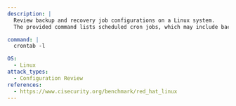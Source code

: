 ```yaml
---
description: |
  Review backup and recovery job configurations on a Linux system.
  The provided command lists scheduled cron jobs, which may include backup or recovery tasks, aiding in configuration review and security assessment.

command: |
  crontab -l

OS:
  - Linux
attack_types:
  - Configuration Review
references:
  - https://www.cisecurity.org/benchmark/red_hat_linux
---
```

